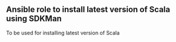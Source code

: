 ## Ansible role to install latest version of Scala using SDKMan

To be used for installing latest version of Scala
